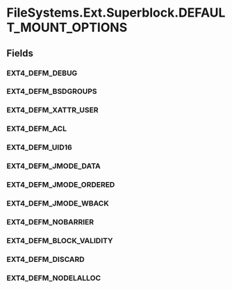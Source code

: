 ﻿


# FileSystems.Ext.Superblock.DEFAULT_MOUNT_OPTIONS

## Fields

### EXT4_DEFM_DEBUG

### EXT4_DEFM_BSDGROUPS

### EXT4_DEFM_XATTR_USER

### EXT4_DEFM_ACL

### EXT4_DEFM_UID16

### EXT4_DEFM_JMODE_DATA

### EXT4_DEFM_JMODE_ORDERED

### EXT4_DEFM_JMODE_WBACK

### EXT4_DEFM_NOBARRIER

### EXT4_DEFM_BLOCK_VALIDITY

### EXT4_DEFM_DISCARD

### EXT4_DEFM_NODELALLOC
